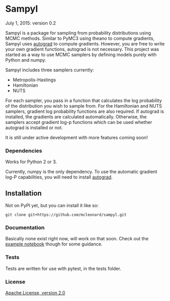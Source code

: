 # Sampyl

July 1, 2015: version 0.2

Sampyl is a package for sampling from probability distributions using MCMC methods. Similar to PyMC3 using theano to compute gradients, Sampyl uses [autograd](https://github.com/HIPS/autograd) to compute gradients. However, you are free to write your own gradient functions, autograd is not necessary. This project was started as a way to use MCMC samplers by defining models purely with Python and numpy.

Sampyl includes three samplers currently:

* Metropolis-Hastings
* Hamiltonian
* NUTS

For each sampler, you pass in a function that calculates the log probability of the distribution you wish to sample from. For the Hamiltonian and NUTS samplers, gradient log probability functions are also required. If autograd is installed, the gradients are calculated automatically. Otherwise, the samplers accept gradient log-p functions which can be used whether autograd is installed or not.

It is still under active development with more features coming soon!

### Dependencies

Works for Python 2 or 3.

Currently, numpy is the only dependency. To use the automatic gradient log-P capabilities, you will need to install [autograd](https://github.com/HIPS/autograd).

## Installation

Not on PyPI yet, but you can install it like so:

`git clone git+https://github.com/mcleonard/sampyl.git`

### Documentation

Basically none exist right now, will work on that soon. Check out the [example notebook](http://nbviewer.ipython.org/github/mcleonard/sampyl/blob/master/Examples.ipynb) though for some guidance.

### Tests

Tests are written for use with pytest, in the tests folder.


### License

[Apache License, version 2.0](https://github.com/mcleonard/sampyl/blob/master/LICENSE)